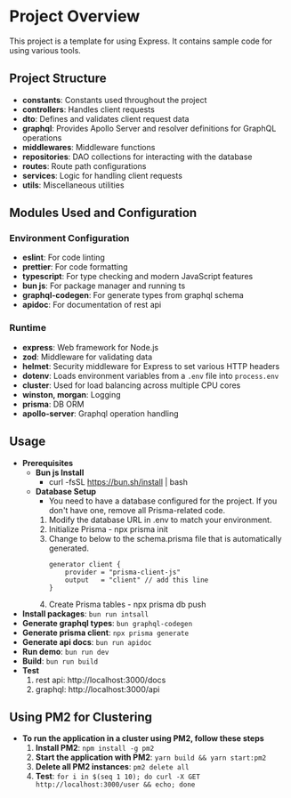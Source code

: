 # Project Overview

This project is a template for using Express.
It contains sample code for using various tools.

## Project Structure

-   **constants**: Constants used throughout the project
-   **controllers**: Handles client requests
-   **dto**: Defines and validates client request data
-   **graphql**: Provides Apollo Server and resolver definitions for GraphQL operations
-   **middlewares**: Middleware functions
-   **repositories**: DAO collections for interacting with the database
-   **routes**: Route path configurations
-   **services**: Logic for handling client requests
-   **utils**: Miscellaneous utilities

## Modules Used and Configuration

### Environment Configuration

-   **eslint**: For code linting
-   **prettier**: For code formatting
-   **typescript**: For type checking and modern JavaScript features
-   **bun js**: For package manager and running ts
-   **graphql-codegen**: For generate types from graphql schema
-   **apidoc**: For documentation of rest api

### Runtime

-   **express**: Web framework for Node.js
-   **zod**: Middleware for validating data
-   **helmet**: Security middleware for Express to set various HTTP headers
-   **dotenv**: Loads environment variables from a `.env` file into `process.env`
-   **cluster**: Used for load balancing across multiple CPU cores
-   **winston, morgan**: Logging
-   **prisma**: DB ORM
-   **apollo-server**: Graphql operation handling

## Usage

-   **Prerequisites**
    -   **Bun js Install**
        -   curl -fsSL https://bun.sh/install | bash
    -   **Database Setup**
        -   You need to have a database configured for the project. If you don't have one, remove all Prisma-related code.
        1. Modify the database URL in .env to match your environment.
        2. Initialize Prisma - npx prisma init
        3. Change to below to the schema.prisma file that is automatically generated.
            ```prisma
            generator client {
                provider = "prisma-client-js"
                output   = "client" // add this line
            }
            ```
        4. Create Prisma tables - npx prisma db push
-   **Install packages**: `bun run intsall`
-   **Generate graphql types**: `bun graphql-codegen`
-   **Generate prisma client**: `npx prisma generate`
-   **Generate api docs**: `bun run apidoc`
-   **Run demo**: `bun run dev`
-   **Build**: `bun run build`
-   **Test**
    1. rest api: http://localhost:3000/docs
    2. graphql: http://localhost:3000/api

## Using PM2 for Clustering

-   **To run the application in a cluster using PM2, follow these steps**
    1. **Install PM2**: `npm install -g pm2`
    2. **Start the application with PM2**: `yarn build && yarn start:pm2`
    3. **Delete all PM2 instances**: `pm2 delete all`
    4. **Test**: `for i in $(seq 1 10); do curl -X GET http://localhost:3000/user && echo; done`
